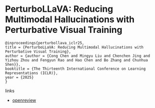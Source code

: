 # PerturboLLaVA: Reducing Multimodal Hallucinations with Perturbative Visual Training

```
@inproceedings{perturbollava_iclr25,
title = {PerturboLLaVA: Reducing Multimodal Hallucinations with Perturbative Visual Training},
author = {author = {Cong Chen and Mingyu Liu and Chenchen Jing and Yizhou Zhou and Fengyun Rao and Hao Chen and Bo Zhang and Chunhua Shen}},
booktitle = {The Thirteenth International Conference on Learning Representations (ICLR)},
year = {2025}
}
```

links
- [openreview](https://openreview.net/forum?id=j4LITBSUjs)
